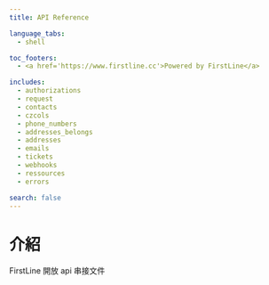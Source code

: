 ```yaml
---
title: API Reference

language_tabs:
  - shell

toc_footers:
  - <a href='https://www.firstline.cc'>Powered by FirstLine</a>

includes:
  - authorizations
  - request
  - contacts
  - czcols
  - phone_numbers
  - addresses_belongs
  - addresses
  - emails
  - tickets
  - webhooks
  - ressources
  - errors

search: false
---
```


# 介紹

FirstLine 開放 api 串接文件